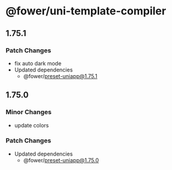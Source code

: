 # @fower/uni-template-compiler

## 1.75.1

### Patch Changes

- fix auto dark mode
- Updated dependencies
  - @fower/preset-uniapp@1.75.1

## 1.75.0

### Minor Changes

- update colors

### Patch Changes

- Updated dependencies
  - @fower/preset-uniapp@1.75.0
